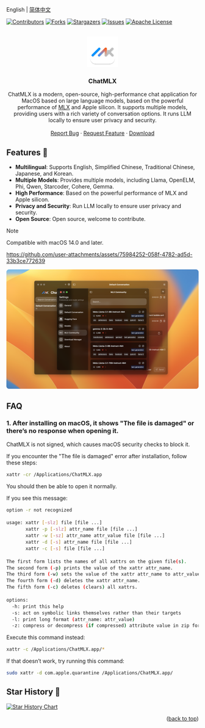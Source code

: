 <a name="readme-top"></a>

English | [简体中文](./README-zh_CN.md)

[![Contributors][contributors-shield]][contributors-url]
[![Forks][forks-shield]][forks-url]
[![Stargazers][stars-shield]][stars-url]
[![Issues][issues-shield]][issues-url]
[![Apache License][license-shield]][license-url]


<br />
<div align="center">
  <a href="https://github.com/maiqingqiang/ChatMLX">
    <img src="ChatMLX/Assets.xcassets/AppIcon.appiconset/1024.png" alt="Logo" width="80" height="80">
  </a>

<h3 align="center">ChatMLX</h3>

  <p align="center">
    ChatMLX is a modern, open-source, high-performance chat application for MacOS based on large language models, based on the powerful performance of <a href="https://github.com/ml-explore/mlx-swift">MLX</a> and Apple silicon. It supports multiple models, providing users with a rich variety of conversation options. It runs LLM locally to ensure user privacy and security.
    <br />
    <br />
    <a href="https://github.com/maiqingqiang/ChatMLX/issues">Report Bug</a>
    ·
    <a href="https://github.com/maiqingqiang/ChatMLX/issues">Request Feature</a>
    ·
    <a href="https://github.com/maiqingqiang/ChatMLX/releases">Download</a>
  </p>
</div>

## Features 🚀

- **Multilingual**: Supports English, Simplified Chinese, Traditional Chinese, Japanese, and Korean.
- **Multiple Models**: Provides multiple models, including Llama, OpenELM, Phi, Qwen, Starcoder, Cohere, Gemma.
- **High Performance**: Based on the powerful performance of MLX and Apple silicon.
- **Privacy and Security**: Run LLM locally to ensure user privacy and security.
- **Open Source**: Open source, welcome to contribute.

> [!NOTE]
>
> Compatible with macOS 14.0 and later.

https://github.com/user-attachments/assets/75984252-058f-4782-ad5d-33b3ce772639

![iShot_2024-08-31_23.55.39.png](images/iShot_2024-08-31_23.55.39.png)

## FAQ

### 1. After installing on macOS, it shows "The file is damaged" or there’s no response when opening it.

ChatMLX is not signed, which causes macOS security checks to block it.

If you encounter the "The file is damaged" error after installation, follow these steps:

```bash
xattr -cr /Applications/ChatMLX.app
```

You should then be able to open it normally.

If you see this message:

```sh
option -r not recognized

usage: xattr [-slz] file [file ...]
       xattr -p [-slz] attr_name file [file ...]
       xattr -w [-sz] attr_name attr_value file [file ...]
       xattr -d [-s] attr_name file [file ...]
       xattr -c [-s] file [file ...]

The first form lists the names of all xattrs on the given file(s).
The second form (-p) prints the value of the xattr attr_name.
The third form (-w) sets the value of the xattr attr_name to attr_value.
The fourth form (-d) deletes the xattr attr_name.
The fifth form (-c) deletes (clears) all xattrs.

options:
  -h: print this help
  -s: act on symbolic links themselves rather than their targets
  -l: print long format (attr_name: attr_value)
  -z: compress or decompress (if compressed) attribute value in zip format
```

Execute this command instead:

```bash
xattr -c /Applications/ChatMLX.app/*
```

If that doesn’t work, try running this command:

```bash
sudo xattr -d com.apple.quarantine /Applications/ChatMLX.app/
```

## Star History 🌟

[![Star History Chart](https://api.star-history.com/svg?repos=maiqingqiang/ChatMLX&type=Date)](https://star-history.com/#maiqingqiang/ChatMLX&Date)

[contributors-shield]: https://img.shields.io/github/contributors/maiqingqiang/ChatMLX.svg?style=for-the-badge

[contributors-url]: https://github.com/maiqingqiang/ChatMLX/graphs/contributors

[forks-shield]: https://img.shields.io/github/forks/maiqingqiang/ChatMLX.svg?style=for-the-badge

[forks-url]: https://github.com/maiqingqiang/ChatMLX/network/members

[stars-shield]: https://img.shields.io/github/stars/maiqingqiang/ChatMLX.svg?style=for-the-badge

[stars-url]: https://github.com/maiqingqiang/ChatMLX/stargazers

[issues-shield]: https://img.shields.io/github/issues/maiqingqiang/ChatMLX.svg?style=for-the-badge

[issues-url]: https://github.com/maiqingqiang/ChatMLX/issues

[license-shield]: https://img.shields.io/github/license/maiqingqiang/ChatMLX.svg?style=for-the-badge

[license-url]: https://github.com/maiqingqiang/ChatMLX/blob/main/LICENSE

<p align="right">(<a href="#readme-top">back to top</a>)</p>
